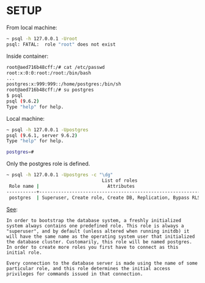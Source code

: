 SETUP
=====

From local machine:
```bash
~ psql -h 127.0.0.1 -Uroot
psql: FATAL:  role "root" does not exist
```

Inside container:
```bash
root@aed716b48cff:/# cat /etc/passwd
root:x:0:0:root:/root:/bin/bash
...
postgres:x:999:999::/home/postgres:/bin/sh
root@aed716b48cff:/# su postgres
$ psql
psql (9.6.2)
Type "help" for help.
```

Local machine:
```bash
~ psql -h 127.0.0.1 -Upostgres
psql (9.6.1, server 9.6.2)
Type "help" for help.

postgres=#
```

Only the postgres role is defined.
```bash
~ psql -h 127.0.0.1 -Upostgres -c "\dg"
                                   List of roles
 Role name |                         Attributes                         | Member of 
-----------+------------------------------------------------------------+-----------
 postgres  | Superuser, Create role, Create DB, Replication, Bypass RLS | {}
```
[See](https://www.postgresql.org/docs/current/static/database-roles.html):
```
In order to bootstrap the database system, a freshly initialized system always contains one predefined role. This role is always a "superuser", and by default (unless altered when running initdb) it will have the same name as the operating system user that initialized the database cluster. Customarily, this role will be named postgres. In order to create more roles you first have to connect as this initial role.

Every connection to the database server is made using the name of some particular role, and this role determines the initial access privileges for commands issued in that connection.
```

